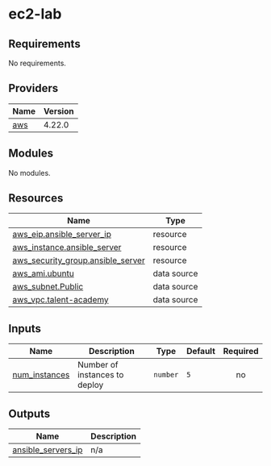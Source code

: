 # ec2-lab
<!-- BEGIN_TF_DOCS -->
## Requirements

No requirements.

## Providers

| Name | Version |
|------|---------|
| <a name="provider_aws"></a> [aws](#provider\_aws) | 4.22.0 |

## Modules

No modules.

## Resources

| Name | Type |
|------|------|
| [aws_eip.ansible_server_ip](https://registry.terraform.io/providers/hashicorp/aws/latest/docs/resources/eip) | resource |
| [aws_instance.ansible_server](https://registry.terraform.io/providers/hashicorp/aws/latest/docs/resources/instance) | resource |
| [aws_security_group.ansible_server](https://registry.terraform.io/providers/hashicorp/aws/latest/docs/resources/security_group) | resource |
| [aws_ami.ubuntu](https://registry.terraform.io/providers/hashicorp/aws/latest/docs/data-sources/ami) | data source |
| [aws_subnet.Public](https://registry.terraform.io/providers/hashicorp/aws/latest/docs/data-sources/subnet) | data source |
| [aws_vpc.talent-academy](https://registry.terraform.io/providers/hashicorp/aws/latest/docs/data-sources/vpc) | data source |

## Inputs

| Name | Description | Type | Default | Required |
|------|-------------|------|---------|:--------:|
| <a name="input_num_instances"></a> [num\_instances](#input\_num\_instances) | Number of instances to deploy | `number` | `5` | no |

## Outputs

| Name | Description |
|------|-------------|
| <a name="output_ansible_servers_ip"></a> [ansible\_servers\_ip](#output\_ansible\_servers\_ip) | n/a |
<!-- END_TF_DOCS -->